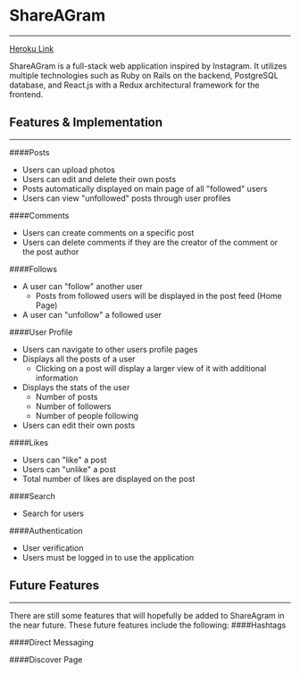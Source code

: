 # ShareAGram
___
[Heroku Link](https://shareagram.herokuapp.com/)

ShareAGram is a full-stack web application inspired by Instagram.  It utilizes multiple technologies such as Ruby on Rails on the backend, PostgreSQL database, and React.js with a Redux architectural framework for the frontend.

## Features & Implementation
___
####Posts
- Users can upload photos
- Users can edit and delete their own posts
- Posts automatically displayed on main page of all "followed" users
- Users can view "unfollowed" posts through user profiles

####Comments
- Users can create comments on a specific post
- Users can delete comments if they are the creator of the comment or the post author

####Follows
- A user can "follow" another user
	- Posts from followed users will be displayed in the post feed (Home Page)
- A user can "unfollow" a followed user

####User Profile
- Users can navigate to other users profile pages
- Displays all the posts of a user
	- Clicking on a post will display a larger view of it with additional information
- Displays the stats of the user
	- Number of posts
	- Number of followers
	- Number of people following
- Users can edit their own posts

####Likes
- Users can "like" a post
- Users can "unlike" a post
- Total number of likes are displayed on the post

####Search
- Search for users

####Authentication
- User verification
- Users must be logged in to use the application


## Future Features
___
There are still some features that will hopefully be added to ShareAgram in the near future.  These future features include the following:
####Hashtags

####Direct Messaging

####Discover Page
